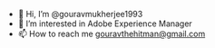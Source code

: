 - 👋 Hi, I’m @gouravmukherjee1993
- 👀 I’m interested in Adobe Experience Manager
- 📫 How to reach me gouravthehitman@gmail.com

<!---
gouravmukherjee1993/gouravmukherjee1993 is a ✨ special ✨ repository because its `README.md` (this file) appears on your GitHub profile.
You can click the Preview link to take a look at your changes.
--->
